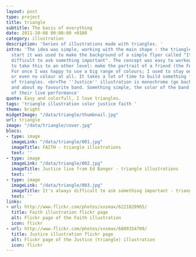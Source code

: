 ```yaml
---
layout: post
type: project
title: triangle
subtitle: The basis of everything
date: 2011-10-08 00:00:00 +0100
category: illustration
description: 'Series of illustrations made with triangles. '
intro: 'The idea was simple, working with the main shape : the triangle. At the
  start it was used to make the background of a simple flyer called "It''s always
  difficult to ask something important". The concept was easy to workout so I tried
  to take this to an other level: make the portrait of a friend (the FAITH illustration).
  For once I was happy to use a big range of colours; I used to stay on basic colours,
  or even no colour at all. It takes a lot of time to build something from a superposition
  of triangles. <br>The ''Justice'' illustration is monochrome (go back to the basics)
  and about my favourite band. Something simple, the color of the band and the atmosphere
  of their live performance'
quote: Easy and colorfull, I love triangles.
tags: 'triangle illustration color justice faith '
theme: bright
midgetImage: "/data/triangle/thumbnail.jpg"
url: triangle
image: "/data/triangle/cover.jpg"
blocs:
- type: image
  imageLink: "/data/triangle/001.jpg"
  imageTitle: FAITH - triangle illustrations
  text: ''
- type: image
  imageLink: "/data/triangle/002.jpg"
  imageTitle: Justice live from Ed Banger - triangle illustrations
  text: ''
- type: image
  imageLink: "/data/triangle/003.jpg"
  imageTitle: It's always difficult to ask something important - triangle illustrations
  text: ''
links:
- url: http://www.flickr.com/photos/xxsmax/6221028965/
  title: Faith illustration flickr page
  alt: Flickr page of the Faith illustration
  icon: flickr
- url: http://www.flickr.com/photos/xxsmax/6809354709/
  title: Justice illustration flickr page
  alt: Flickr page of the Justice (triangle) illustration
  icon: flickr
---
```

